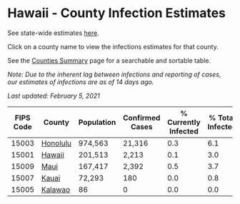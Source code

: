 # Hawaii - County Infection Estimates

See state-wide estimates [here](/infections/us-hi).

Click on a county name to view the infections estimates for that county.

See the [Counties Summary](/infections/summary-counties) page for a searchable and sortable table.

*Note: Due to the inherent lag between infections and reporting of cases, our estimates of infections are as of 14 days ago.*

*Last updated: February 5, 2021*

|   FIPS Code |               County |   Population |   Confirmed Cases |   % Currently Infected |   % Total Infected |
|-------------|----------------------|--------------|-------------------|------------------------|--------------------|
|       15003 | [Honolulu](honolulu) |      974,563 |            21,316 |                    0.3 |                6.1 |
|       15001 |     [Hawaii](hawaii) |      201,513 |             2,213 |                    0.1 |                3.0 |
|       15009 |         [Maui](maui) |      167,417 |             2,392 |                    0.5 |                3.7 |
|       15007 |       [Kauai](kauai) |       72,293 |               180 |                    0.0 |                0.8 |
|       15005 |   [Kalawao](kalawao) |           86 |                 0 |                    0.0 |                0.0 |